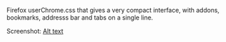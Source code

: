 Firefox userChrome.css that gives a very compact interface, with addons, bookmarks, addresss bar and tabs on a single line.

Screenshot:
[Alt text](/Firefox_compact_interface_example.jpg?raw=true "Compact Firefox interface example")
